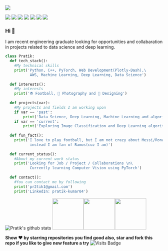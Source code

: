 <img src="https://github.com/pr2tik1/pr2tik1/blob/master/pratik-2.jpg">

[<img src="https://img.shields.io/badge/twitter-%231DA1F2.svg?&style=for-the-badge&logo=twitter&logoColor=white" />](https://twitter.com/Pratikpkb) [<img src="https://img.shields.io/badge/medium-%2312100E.svg?&style=for-the-badge&logo=medium&logoColor=white" />](https://medium.com/@pratikbaitha04)  [<img src="https://img.shields.io/badge/linkedin-%230077B5.svg?&style=for-the-badge&logo=linkedin&logoColor=white" />](https://www.linkedin.com/in/pratik-kumar04/) [<img src = "https://img.shields.io/badge/instagram-%23E4405F.svg?&style=for-the-badge&logo=instagram&logoColor=white">](https://www.instagram.com/pratikkumar04/) [<img src = "https://img.shields.io/badge/facebook-%231877F2.svg?&style=for-the-badge&logo=facebook&logoColor=white">](https://www.facebook.com/pr2tik1) ![](https://img.shields.io/github/followers/pr2tik1?style=for-the-badge&logo=appveyor) [<img src ="https://img.shields.io/badge/Website-pk-%23.svg?&style=for-the-badge&logo=&logoColor=white%22">](https://pr2tik1.github.io/)

### Hi 👋 
I am recent engineering graduate looking for opportunities and collabaration in projects related to data science and deep learning.

```python
class Pratik:
  def tech_stack():
    #My technical skills 
    print('Python, C++, PyTorch, Web Development(Plotly-Dash),\
           AWS, Machine Learning, Deep Learning, Data Science')
  
  def interests():
    #My interests
    print('⚽ Football, 📸 Photography and 🎨 Designing')
  
  def projects(var):
    #My projects and fields I am working upon
    if var == 'past':
        print('Data Science, Deep Learning, Machine Learning and algorithms based projects')
    if var == 'current':
        print('Exploring Image Classification and Deep Learning algorithms using PyTorch') 
  
  def fun_fact():
    print('I love to play football, but I am not crazy about Messi/Ronaldo, \
           instead I am fan of Ramos(cuz I am)')
  
  def current_status():
    #About my current work status
    print('Looking for Job / Project / Collaborations \n\
           Currently learning Computer Vision using PyTorch')
  
  def contact():
    #You can contact me by following
    print('pr2tik1@gmail.com')
    print('LinkedIn: pratik-kumar04')
```
![Pratik's github stats](https://github-readme-stats.vercel.app/api?username=pr2tik1&show_icons=true&hide=["stars","issues"]) <img src="https://i.giphy.com/media/LMt9638dO8dftAjtco/200.webp" width="100"><img src="https://i.giphy.com/media/KzJkzjggfGN5Py6nkT/200.webp" width="100"><img src="https://i.giphy.com/media/IdyAQJVN2kVPNUrojM/200.webp" width="100">

**Show ❤️ by starring repositories you find good also, star and fork this repo if you like to give new feature a try** ![Visits Badge](https://badges.pufler.dev/visits/pr2tik1/pr2tik1) 
